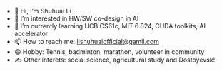- 👋 Hi, I’m Shuhuai Li
- 👀 I’m interested in HW/SW co-design in AI
- 🌱 I’m currently learning UCB CS61c, MIT 6.824, CUDA toolkits, AI accelerator
- 📫 How to reach me: lishuhuaiofficial@gamil.com
- 😄 Hobby: Tennis, badminton, marathon, volunteer in community
- ✍ Other interets: social science, agricultural study and Dostoyevsk!

<!---
lshAlgorithm/lshAlgorithm is a ✨ special ✨ repository because its `README.md` (this file) appears on your GitHub profile.
You can click the Preview link to take a look at your changes.
--->

